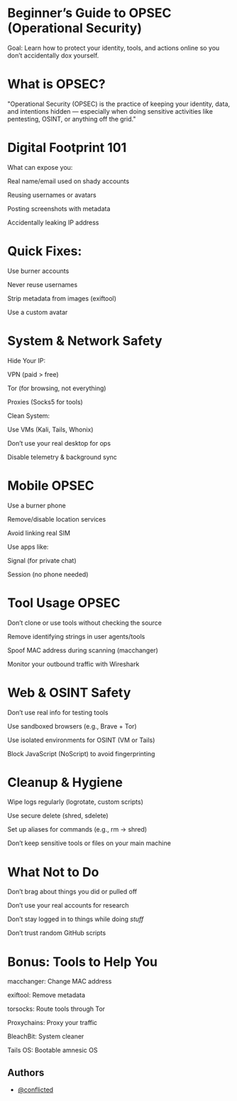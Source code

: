 
# Beginner’s Guide to OPSEC (Operational Security)



Goal: Learn how to protect your identity, tools, and actions online so you don’t accidentally dox yourself.

# What is OPSEC?

"Operational Security (OPSEC) is the practice of keeping your identity, data, and intentions hidden — especially when doing sensitive activities like pentesting, OSINT, or anything off the grid."

# Digital Footprint 101

What can expose you:

Real name/email used on shady accounts

Reusing usernames or avatars

Posting screenshots with metadata

Accidentally leaking IP address

# Quick Fixes:

Use burner accounts

Never reuse usernames

Strip metadata from images (exiftool)

Use a custom avatar

# System & Network Safety

Hide Your IP:

VPN (paid > free)

Tor (for browsing, not everything)

Proxies (Socks5 for tools)

Clean System:

Use VMs (Kali, Tails, Whonix)

Don’t use your real desktop for ops

Disable telemetry & background sync

# Mobile OPSEC

Use a burner phone

Remove/disable location services

Avoid linking real SIM

Use apps like:

Signal (for private chat)

Session (no phone needed)

# Tool Usage OPSEC

Don’t clone or use tools without checking the source

Remove identifying strings in user agents/tools

Spoof MAC address during scanning (macchanger)

Monitor your outbound traffic with Wireshark

# Web & OSINT Safety

Don’t use real info for testing tools

Use sandboxed browsers (e.g., Brave + Tor)

Use isolated environments for OSINT (VM or Tails)

Block JavaScript (NoScript) to avoid fingerprinting

# Cleanup & Hygiene

Wipe logs regularly (logrotate, custom scripts)

Use secure delete (shred, sdelete)

Set up aliases for commands (e.g., rm → shred)

Don’t keep sensitive tools or files on your main machine

# What Not to Do

Don’t brag about things you did or pulled off

Don’t use your real accounts for research

Don’t stay logged in to things while doing *stuff*

Don’t trust random GitHub scripts

# Bonus: Tools to Help You 
macchanger:	Change MAC address

exiftool:	Remove metadata

torsocks:	Route tools through Tor

Proxychains:	Proxy your traffic

BleachBit:	System cleaner

Tails OS:	Bootable amnesic OS
## Authors

- [@conflicted](https://www.github.com/trojaninfect)

